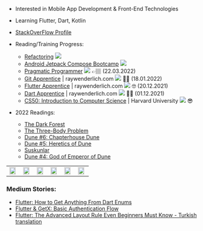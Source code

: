 
- Interested in Mobile App Development & Front-End Technologies
- Learning Flutter, Dart, Kotlin
- [StackOverFlow Profile](https://stackoverflow.com/users/14269222/suat-%c3%96zkaya)

- Reading/Training Progress:
  - [Refactoring](https://www.amazon.com/Refactoring-Improving-Design-Existing-Code/dp/0201485672) ![](https://us-central1-progress-markdown.cloudfunctions.net/progress/0)
  - [Android Jetpack Compose Bootcamp](https://www.udemy.com/course/kotling-android-jetpack-compose-) ![](https://us-central1-progress-markdown.cloudfunctions.net/progress/15) 
  - [Pragmatic Programmer](https://www.amazon.com.tr/Pragmatic-Programmer-journey-mastery-Anniversary-dp-0135957052/dp/0135957052/) ![](https://us-central1-progress-markdown.cloudfunctions.net/progress/100) 👉🏽 (22.03.2022)
  - [Git Apprentice](https://www.raywenderlich.com/books/git-apprentice) | raywenderlich.com ![](https://us-central1-progress-markdown.cloudfunctions.net/progress/100) ✍🏽 (18.01.2022)
  - [Flutter Apprentice](https://www.raywenderlich.com/books/flutter-apprentice) | raywenderlich.com ![](https://us-central1-progress-markdown.cloudfunctions.net/progress/100) 🤓 (20.12.2021)
  - [Dart Apprentice](https://www.raywenderlich.com/books/dart-apprentice)  | raywenderlich.com ![](https://us-central1-progress-markdown.cloudfunctions.net/progress/100) ✌🏼 (01.12.2021)
  - [CS50: Introduction to Computer Science](https://www.edx.org/course/introduction-computer-science-harvardx-cs50x) | Harvard University ![](https://us-central1-progress-markdown.cloudfunctions.net/progress/100) 😎

- 2022 Readings:
  - [The Dark Forest](https://www.goodreads.com/book/show/23168817-the-dark-forest)
  - [The Three-Body Problem](http://www.ithaki.com.tr/urun/uc-cisim-problemi/)
  - [Dune #6: Chapterhouse Dune](https://1000kitap.com/kitap/dune-rahibeler-meclisi--254473)
  - [Dune #5: Heretics of Dune](https://1000kitap.com/kitap/dune-sapkinlari--244146)
  - [Suskunlar](https://1000kitap.com/kitap/suskunlar--1035)
  - [Dune #4: God of Emperor of Dune](http://www.ithaki.com.tr/urun/dune-tanri-imparatoru/)
  
<table>
  <!---
  <tr>
    <td>The Dark Forest</td>
    <td>Holiday Mention</td>
    <td>Present day in purple and selected day in pink</td>
  </tr>
--->
  <tr>
    <td><img src="http://www.ithaki.com.tr/wp-content/uploads/2019/04/t%C3%BCm-s-is.jpg" width=90% ></td>
    <td><img src="http://www.ithaki.com.tr/wp-content/uploads/2019/04/t%C3%BCm-s-is.jpg" width=90% ></td>
    <td><img src="http://www.ithaki.com.tr/wp-content/uploads/2019/04/t%C3%BCm-s-is.jpg" width=90% ></td>
     <td><img src="http://www.ithaki.com.tr/wp-content/uploads/2019/04/t%C3%BCm-s-is.jpg" width=90% ></td>
    <td><img src="http://www.ithaki.com.tr/wp-content/uploads/2019/04/t%C3%BCm-s-is.jpg" width=90% ></td>
    <td><img src="http://www.ithaki.com.tr/wp-content/uploads/2019/04/t%C3%BCm-s-is.jpg" width=90% ></td>
  </tr>
 </table>



### Medium Stories:
- [Flutter: How to Get Anything From Dart Enums](https://medium.com/@suatozkaya/how-to-get-anything-from-dart-enums-ad53734325ca)
- [Flutter & GetX: Basic Authentication Flow](https://medium.com/@suatozkaya/flutter-getx-basic-authentication-flow-de3d0313d5ae)
- [Flutter: The Advanced Layout Rule Even Beginners Must Know - Turkish translation](https://medium.com/@suatozkaya/flutter-herkesin-bilmesi-gereken-temel-layout-kurallar%C4%B1-3395762b518e)


<!---
ozkayas/ozkayas is a ✨ special ✨ repository because its `README.md` (this file) appears on your GitHub profile.
You can click the Preview link to take a look at your changes.
--->
